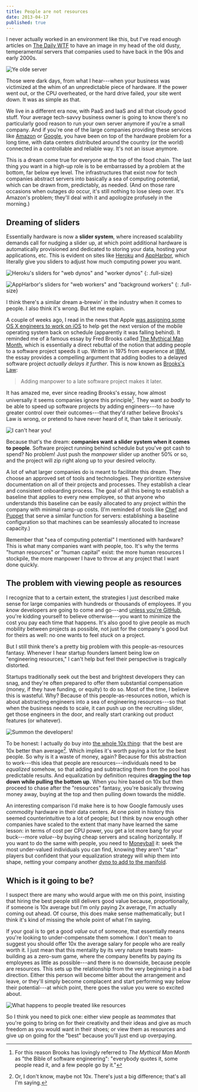 ```yaml
---
title: People are not resources
date: 2013-04-17
published: true
---
```


I never actually worked in an environment like this, but I've read enough articles on [The Daily WTF](http://thedailywtf.com/) to have an image in my head of the old dusty, temperamental servers that companies used to have back in the 90s and early 2000s.

![Ye olde server](/images/ye-olde-server.jpg)

Those were dark days, from what I hear---when your business was victimized at the whim of an unpredictable piece of hardware. If the power went out, or the CPU overheated, or the hard drive failed, your site went down. It was as simple as that.

We live in a different era now, with PaaS and IaaS and all that cloudy good stuff. Your average tech-savvy business owner is going to know there's no particularly good reason to run your own server anymore if you're a small company. And if you're one of the large companies providing these services like [Amazon](http://aws.amazon.com/) or [Google](https://cloud.google.com/), you have been on top of the hardware problem for a long time, with data centers distributed around the country (or the world) connected in a controllable and reliable way. It's not an issue anymore.

This is a dream come true for everyone at the top of the food chain. The last thing you want in a high-up role is to be embarrassed by a problem at the bottom, far below eye level. The infrastructures that exist now for tech companies abstract servers into basically a sea of computing potential, which can be drawn from, predictably, as needed. (And on those rare occasions when outages *do* occur, it's still nothing to lose sleep over. It's Amazon's problem; they'll deal with it and apologize profusely in the morning.)

Dreaming of sliders
-------------------

Essentially hardware is now a **slider system**, where increased scalability demands call for nudging a slider up, at which point additional hardware is automatically provisioned and dedicated to storing your data, hosting your applications, etc. This is evident on sites like [Heroku](https://www.heroku.com/pricing) and [AppHarbor](https://appharbor.com/pricing), which literally give you sliders to adjust how much computing power you want.

![Heroku's sliders for "web dynos" and "worker dynos"](/images/heroku-levers.png)
{: .full-size}

![AppHarbor's sliders for "web workers" and "background workers"](/images/appharbor-levers.png)
{: .full-size}

I think there's a similar dream a-brewin' in the industry when it comes to people. I also think it's wrong. But let me explain.

A couple of weeks ago, I read in the news that Apple [was assigning some OS X engineers to work on iOS](http://www.techspot.com/news/52134-rumor-ios-7-behind-schedule-os-x-109-engineers-moved-to-help.html) to help get the next version of the mobile operating system back on schedule (apparently it was falling behind). It reminded me of a famous essay by Fred Brooks called [The Mythical Man Month](http://www.amazon.com/The-Mythical-Man-Month-Engineering-Anniversary/dp/0201835959), which is essentially a direct rebuttal of the notion that adding people to a software project speeds it up. Written in 1975 from experience at [IBM](http://en.wikipedia.org/wiki/OS/360), the essay provides a compelling argument that adding bodies to a delayed software project *actually delays it further*. This is now known as [Brooks's Law](http://en.wikipedia.org/wiki/Brooks%27s_law):

> Adding manpower to a late software project makes it later.

It has amazed me, ever since reading Brooks's essay, how almost universally it seems companies ignore this principle[^bible-of-software-engineering]. They want *so badly* to be able to speed up software projects by adding engineers---to have greater control over their outcomes---that they'd rather believe Brooks's Law is wrong, or pretend to have never heard of it, than take it seriously.

![I can't hear you!](/images/lalala.jpg)

Because that's the dream: **companies want a slider system when it comes to people**. Software project running behind schedule but you've got cash to spend? No problem! Just push the *manpower* slider up another 50% or so, and the project will zip right along up to your desired velocity.

A lot of what larger companies do is meant to facilitate this dream. They choose an approved set of tools and technologies. They prioritize extensive documentation on all of their projects and processes. They establish a clear and consistent onboarding process. The goal of all this being to establish a baseline that applies to every new employee, so that anyone who understands this baseline can be easily allocated to any project within the company with minimal ramp-up costs. (I'm reminded of tools like [Chef](http://www.opscode.com/chef/) and [Puppet](https://puppetlabs.com/) that serve a similar function for servers: establishing a baseline configuration so that machines can be seamlessly allocated to increase capacity.)

Remember that "sea of computing potential" I mentioned with hardware? This is what many companies want with people, too. It's why the terms "human resources" or "human capital" exist: the more human resources I stockpile, the more manpower I have to throw at any project that I want done quickly.

The problem with viewing people as resources
--------------------------------------------

I recognize that to a certain extent, the strategies I just described make sense for large companies with hundreds or thousands of employees. If you *know* developers are going to come and go---and [unless you're GitHub](https://twitter.com/holman/status/303576839132164097), you're kidding yourself to believe otherwise---you want to minimize the cost you pay each time that happens. It's also good to give people as much mobility between projects as possible, not just for the company's good but for theirs as well: no one wants to feel *stuck* on a project.

But I still think there's a pretty big problem with this people-as-resources fantasy. Whenever I hear startup founders lament being low on "engineering resources," I can't help but feel their perspective is tragically distorted.

Startups traditionally seek out the best and brightest developers they can snag, and they're often prepared to offer them substantial compensation (money, if they have funding, or equity) to do so. Most of the time, I believe this is wasteful. Why? Because of this people-as-resources notion, which is about abstracting engineers into a sea of engineering resources---so that when the business needs to scale, it can push up on the recruiting slider, get those engineers in the door, and really start cranking out product features (or whatever).

![Summon the developers!](/images/conch-shell.jpg)

To be honest: I actually do buy into [the whole 10x thing](http://www.slideshare.net/slideshow/embed_code/8469957): that the best are 10x better than average[^the-whole-10x-thing]. Which implies it's worth paying a lot for the best people. So why is it a waste of money, again? Because for this abstraction to work---this idea that people are resources---individuals need to be *equalized* somehow, so that adding and subtracting them from the pool has predictable results. And equalization by definition requires **dragging the top down while pulling the bottom up**. When you hire based on 10x but then proceed to chase after the "resources" fantasy, you're basically throwing money away, buying at the top and then pulling down towards the middle.

An interesting comparison I'd make here is to how Google famously uses commodity hardware in their data centers. At one point in history this seemed counterintuitive to a lot of people; but I think by now enough other companies have scaled to the extent that many have learned the same lesson: in terms of cost per CPU power, you get a lot more bang for your buck---more *value*--by buying cheap servers and scaling horizontally. If you want to do the same with people, you need to [Moneyball](http://www.imdb.com/title/tt1210166/) it: seek the most under-valued individuals you can find, knowing they aren't "star" players but confident that your equalization strategy will whip them into shape, netting your company another [dyno to add to the manifold](https://devcenter.heroku.com/articles/dynos#the-dyno-manifold).

Which is it going to be?
------------------------

I suspect there are many who would argue with me on this point, insisting that hiring the best people still delivers good value because, proportionally, if someone is 10x average but I'm only paying 2x average, I'm actually coming out ahead. Of course, this does make sense mathematically; but I think it's kind of missing the whole point of what I'm saying.

If your goal is to get a good *value* out of someone, that essentially means you're looking to under-compensate them somehow. I don't mean to suggest you should offer 10x the average salary for people who are really worth it. I just mean that this mentality by its very nature treats team-building as a zero-sum game, where the company benefits by paying its employees as little as possible---and there is no downside, because people are resources. This sets up the relationship from the very beginning in a bad direction. Either this person will become bitter about the arrangement and leave, or they'll simply become complacent and start performing way below their potential---at which point, there goes the value you were so excited about.

![What happens to people treated like resources](/images/dilbert-life-suck.gif)

So I think you need to pick one: either view people as *teammates* that you're going to bring on for their creativity and their ideas and give as much freedom as you would want in their shoes; or view them as resources and give up on going for the "best" because you'll just end up overpaying.

[^bible-of-software-engineering]: For this reason Brooks has lovingly referred to *The Mythical Man Month* as "the Bible of software engineering": "everybody quotes it, some people read it, and a few people go by it."

[^the-whole-10x-thing]: Or, I don't know, maybe not 10x. There's just a big difference; that's all I'm saying.
